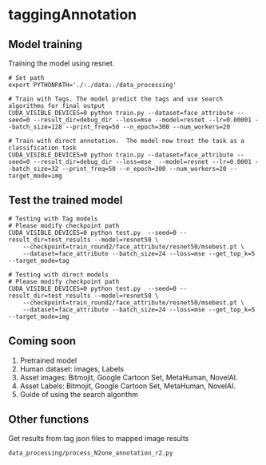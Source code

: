 # taggingAnnotation

## Model training

Training the model using resnet. 
```
# Set path
export PYTHONPATH='./:./data:./data_processing'

# Train with Tags. The model predict the tags and use search algorithms for final output
CUDA_VISIBLE_DEVICES=0 python train.py --dataset=face_attribute --seed=0 --result_dir=debug_dir --loss=mse --model=resnet --lr=0.00001 --batch_size=128 --print_freq=50 --n_epoch=300 --num_workers=20

# Train with direct annotation.  The model now treat the task as a classification task
CUDA_VISIBLE_DEVICES=0 python train.py --dataset=face_attribute --seed=0 --result_dir=debug_dir --loss=mse  --model=resnet --lr=0.0001 --batch_size=32 --print_freq=50 --n_epoch=300 --num_workers=20 --target_mode=img

```

## Test the trained model

```
# Testing with Tag models
# Please modify checkpoint path
CUDA_VISIBLE_DEVICES=0 python test.py  --seed=0 --result_dir=test_results --model=resnet50 \
    --checkpoint=train_round2/face_attribute/resnet50/msebest.pt \
    --dataset=face_attribute --batch_size=24 --loss=mse --get_top_k=5 --target_mode=tag 
```

```
# Testing with direct models
# Please modify checkpoint path
CUDA_VISIBLE_DEVICES=0 python test.py  --seed=0 --result_dir=test_results --model=resnet50 \
    --checkpoint=train_round2/face_attribute/resnet50/msebest.pt \
    --dataset=face_attribute --batch_size=24 --loss=mse --get_top_k=5 --target_mode=img 
```

## Coming soon
1. Pretrained model
2. Human dataset: images, Labels
3. Asset images: Bitmojit, Google Cartoon Set, MetaHuman, NovelAI. 
4. Asset Labels: Bitmojit, Google Cartoon Set, MetaHuman, NovelAI.
5. Guide of using the search algorithm 




## Other functions 
Get results from tag json files to mapped image results
```
data_processing/process_N2one_annotation_r2.py
```